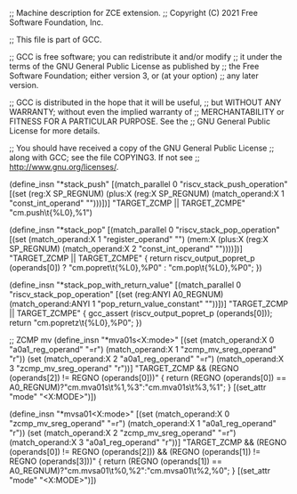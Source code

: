 ;; Machine description for ZCE extension.
;; Copyright (C) 2021 Free Software Foundation, Inc.

;; This file is part of GCC.

;; GCC is free software; you can redistribute it and/or modify
;; it under the terms of the GNU General Public License as published by
;; the Free Software Foundation; either version 3, or (at your option)
;; any later version.

;; GCC is distributed in the hope that it will be useful,
;; but WITHOUT ANY WARRANTY; without even the implied warranty of
;; MERCHANTABILITY or FITNESS FOR A PARTICULAR PURPOSE.  See the
;; GNU General Public License for more details.

;; You should have received a copy of the GNU General Public License
;; along with GCC; see the file COPYING3.  If not see
;; <http://www.gnu.org/licenses/>.

(define_insn "*stack_push<mode>"
  [(match_parallel 0 "riscv_stack_push_operation"
    [(set (reg:X SP_REGNUM) (plus:X (reg:X SP_REGNUM)
      (match_operand:X 1 "const_int_operand" "")))])]
  "TARGET_ZCMP || TARGET_ZCMPE"
  "cm.push\t{%L0},%1")

(define_insn "*stack_pop<mode>"
  [(match_parallel 0 "riscv_stack_pop_operation"
    [(set (match_operand:X 1 "register_operand" "")
      (mem:X (plus:X (reg:X SP_REGNUM)
	(match_operand:X 2 "const_int_operand" ""))))])]
  "TARGET_ZCMP || TARGET_ZCMPE"
  {
    return riscv_output_popret_p (operands[0]) ?
	"cm.popret\t{%L0},%P0" :
	"cm.pop\t{%L0},%P0";
  })

(define_insn "*stack_pop_with_return_value<mode>"
  [(match_parallel 0 "riscv_stack_pop_operation"
    [(set (reg:ANYI A0_REGNUM)
      (match_operand:ANYI 1 "pop_return_value_constant" ""))])]
  "TARGET_ZCMP || TARGET_ZCMPE"
  {
    gcc_assert (riscv_output_popret_p (operands[0]));
    return "cm.popretz\t{%L0},%P0";
  })

;; ZCMP mv
(define_insn "*mva01s<X:mode>"
  [(set (match_operand:X 0 "a0a1_reg_operand" "=r")
        (match_operand:X 1 "zcmp_mv_sreg_operand" "r"))
   (set (match_operand:X 2 "a0a1_reg_operand" "=r")
        (match_operand:X 3 "zcmp_mv_sreg_operand" "r"))]
  "TARGET_ZCMP
   && (REGNO (operands[2]) != REGNO (operands[0]))"
  { return (REGNO (operands[0]) == A0_REGNUM)?"cm.mva01s\t%1,%3":"cm.mva01s\t%3,%1"; }
  [(set_attr "mode" "<X:MODE>")])

(define_insn "*mvsa01<X:mode>"
  [(set (match_operand:X 0 "zcmp_mv_sreg_operand" "=r")
        (match_operand:X 1 "a0a1_reg_operand" "r"))
   (set (match_operand:X 2 "zcmp_mv_sreg_operand" "=r")
        (match_operand:X 3 "a0a1_reg_operand" "r"))]
  "TARGET_ZCMP
   && (REGNO (operands[0]) != REGNO (operands[2]))
   && (REGNO (operands[1]) != REGNO (operands[3]))"
  { return (REGNO (operands[1]) == A0_REGNUM)?"cm.mvsa01\t%0,%2":"cm.mvsa01\t%2,%0"; }
  [(set_attr "mode" "<X:MODE>")])
